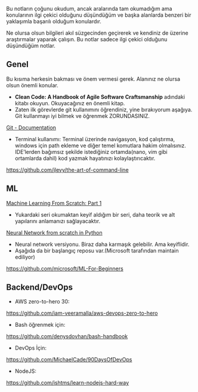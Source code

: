 Bu notların çoğunu okudum, ancak aralarında tam okumadığım ama konularının ilgi çekici olduğunu düşündüğüm ve başka alanlarda benzeri bir yaklaşımla başarılı olduğum konulardır.

Ne olursa olsun bilgileri akıl süzgecinden geçirerek ve kendiniz de üzerine araştırmalar yaparak çalışın. Bu notlar sadece ilgi çekici olduğunu düşündüğüm notlar. 

## Genel

Bu kısıma herkesin bakması ve önem vermesi gerek. Alanınız ne olursa olsun önemli konular.

- **Clean Code: A Handbook of Agile Software Craftsmanship** adındaki kitabı okuyun. Okuyacağınız en önemli kitap.
- Zaten ilk görevlerde git kullanımını öğrendiniz, yine bırakıyorum aşağıya. Git kullanmayı iyi bilmek ve öğrenmek ZORUNDASINIZ.

[Git - Documentation](https://git-scm.com/doc)

- Terminal kullanımı: Terminal üzerinde navigasyon, kod çalıştırma, windows için path ekleme ve diğer temel komutlara hakim olmalısınız. IDE’lerden bağımsız şekilde istediğiniz ortamda(nano, vim gibi ortamlarda dahil) kod yazmak hayatınızı kolaylaştırıcaktır.

https://github.com/jlevy/the-art-of-command-line

## ML

[Machine Learning From Scratch: Part 1](https://towardsdatascience.com/machine-learning-from-scratch-part-1-76603dececa6)

- Yukardaki seri okumaktan keyif aldığım bir seri, daha teorik ve alt yapılarını anlamanızı sağlayacaktır.

[Neural Network from scratch in Python](https://towardsdatascience.com/math-neural-network-from-scratch-in-python-d6da9f29ce65)

- Neural network versiyonu. Biraz daha karmaşık gelebilir. Ama keyiflidir.
- Aşağıda da bir başlangıç reposu var.(Microsoft tarafından maintain ediliyor)

https://github.com/microsoft/ML-For-Beginners

## Backend/DevOps

- AWS zero-to-hero 30:

https://github.com/iam-veeramalla/aws-devops-zero-to-hero

- Bash öğrenmek için:

https://github.com/denysdovhan/bash-handbook

- DevOps İçin:

https://github.com/MichaelCade/90DaysOfDevOps

- NodeJS:

https://github.com/ishtms/learn-nodejs-hard-way